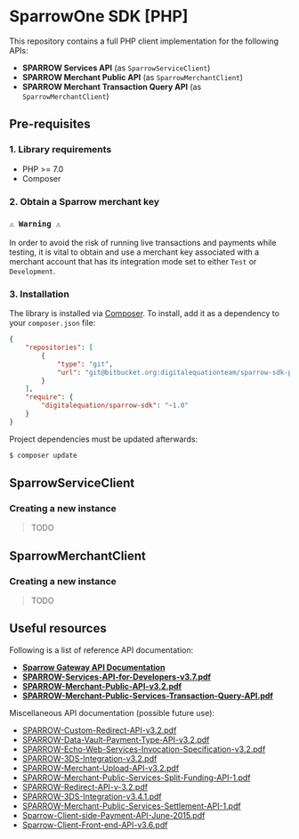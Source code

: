 # SparrowOne  SDK [PHP]

This repository contains a full PHP client implementation for the following APIs:

- **SPARROW Services API** (as `SparrowServiceClient`)
- **SPARROW Merchant Public API** (as `SparrowMerchantClient`)
- **SPARROW Merchant Transaction Query API** (as `SparrowMerchantClient`)

## Pre-requisites

### 1. Library requirements

- PHP >= 7.0
- Composer

### 2. Obtain a Sparrow merchant key

### `⚠ Warning ⚠`

In order to avoid the risk of running live transactions and payments while testing, it is vital to obtain and use a merchant key associated with a merchant account that has its integration mode set to either `Test` or `Development`.

### 3. Installation

The library is installed via [Composer](http://getcomposer.org/). To install, add it as a dependency to your `composer.json` file:

```json
{
    "repositories": [
        {
            "type": "git",
            "url": "git@bitbucket.org:digitalequationteam/sparrow-sdk-php.git"
        }
    ],
    "require": {
        "digitalequation/sparrow-sdk": "~1.0"
    }
}
```

Project dependencies must be updated afterwards:

```bash
$ composer update
```

## SparrowServiceClient

### Creating a new instance

> TODO

## SparrowMerchantClient

### Creating a new instance

> TODO

## Useful resources

Following is a list of reference API documentation:

- **[Sparrow Gateway API Documentation](http://foresight.sparrowone.com/)**
- **[SPARROW-Services-API-for-Developers-v3.7.pdf](https://sparrowone.com/wp-content/uploads/2017/07/SPARROW-Services-API-for-Developers-v3.7.pdf)**
- **[SPARROW-Merchant-Public-API-v3.2.pdf](http://sparrowone.com/wp-content/uploads/2016/09/SPARROW-Merchant-Public-API-v3.2.pdf)**
- **[SPARROW-Merchant-Public-Services-Transaction-Query-API.pdf](http://sparrowone.com/wp-content/uploads/2017/03/SPARROW-Merchant-Public-Services-Transaction-Query-API.pdf)**

Miscellaneous API documentation (possible future use):

- [SPARROW-Custom-Redirect-API-v3.2.pdf](http://sparrowone.com/wp-content/uploads/2016/09/SPARROW-Custom-Redirect-API-v3.2.pdf)
- [SPARROW-Data-Vault-Payment-Type-API-v3.2.pdf](http://sparrowone.com/wp-content/uploads/2016/09/SPARROW-Data-Vault-Payment-Type-API-v3.2.pdf)
- [SPARROW-Echo-Web-Services-Invocation-Specification-v3.2.pdf](http://sparrowone.com/wp-content/uploads/2016/09/SPARROW-Echo-Web-Services-Invocation-Specification-v3.2.pdf)
- [SPARROW-3DS-Integration-v3.2.pdf](http://sparrowone.com/wp-content/uploads/2016/09/SPARROW-3DS-Integration-v3.2.pdf)
- [SPARROW-Merchant-Upload-API-v3.2.pdf](http://sparrowone.com/wp-content/uploads/2016/09/SPARROW-Merchant-Upload-API-v3.2.pdf)
- [SPARROW-Merchant-Public-Services-Split-Funding-API-1.pdf](http://sparrowone.com/wp-content/uploads/2017/03/SPARROW-Merchant-Public-Services-Split-Funding-API-1.pdf)
- [SPARROW-Redirect-API-v-3.2.pdf](http://sparrowone.com/wp-content/uploads/2016/09/SPARROW-Redirect-API-v-3.2.pdf)
- [SPARROW-3DS-Integration-v3.4.1.pdf](http://sparrowone.com/wp-content/uploads/2017/06/SPARROW-3DS-Integration-v3.4.1.pdf)
- [SPARROW-Merchant-Public-Services-Settlement-API-1.pdf](http://sparrowone.com/wp-content/uploads/2017/03/SPARROW-Merchant-Public-Services-Settlement-API-1.pdf)
- [Sparrow-Client-side-Payment-API-June-2015.pdf](http://sparrowone.com/wp-content/uploads/2016/03/Sparrow-Client-side-Payment-API-June-2015.pdf)
- [Sparrow-Client-Front-end-API-v3.6.pdf](http://sparrowone.com/wp-content/uploads/2017/05/Sparrow-Client-Front-end-API-v3.6.pdf)
